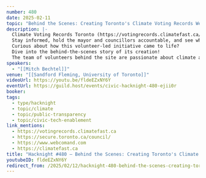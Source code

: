 ```yaml
---
number: 480
date: 2025-02-11
topic: "Behind the Scenes: Creating Toronto's Climate Voting Records Website"
description: |-
  Climate Voting Records Toronto (https://votingrecords.climatefast.ca/) is your go-to interactive tool for tracking how Toronto City Council votes on crucial climate and environmental policies.
  Stay informed, hold the mayor and councillors accountable, and see where they stand on key issues like transit, cycling, food, TransformTO, energy, climate justice, and more.
  Curious about how this volunteer-led initiative came to life?
  Dive into the behind-the-scenes story of its creation!
  The team of volunteers behind the site are passionate about climate action and government transparency.  This diverse group includes researchers, data analysts, a UX designer, web developers, policy advocates, and community organizers, all working together to track and present Toronto City Council’s climate-related voting records in an accessible way.
speakers:
  - "[[Mitch Bechtel]]"
venue: "[[Sandford Fleming, University of Toronto]]"
videoUrl: https://youtu.be/fldeEZxNY6Y
eventUrl: https://guild.host/events/civic-hacknight-480-ejii0r
booker: 
tags:
  - type/hacknight
  - topic/climate
  - topic/public-transparency
  - topic/civic-tech-enablement
link_mentions:
  - https://votingrecords.climatefast.ca
  - https://secure.toronto.ca/council/
  - https://www.webcomand.com
  - https://climatefast.ca
title: "Hacknight #480 – Behind the Scenes: Creating Toronto's Climate Voting Records Website"
youtubeID: fldeEZxNY6Y
redirect_from: /2025/02/12/hacknight-480-behind-the-scenes-creating-torontos-climate-voting-records-website/
---
```

